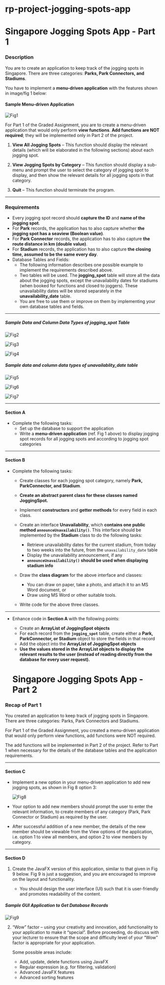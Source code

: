 # rp-project-jogging-spots-app

# Singapore Jogging Spots App - Part 1

### Description

You are to create an application to keep track of the jogging spots in Singapore. There are three categories: **Parks, Park Connectors, and Stadiums**.

You have to implement a **menu-driven application** with the features shown in image/fig 1 below:

#### Sample Menu-driven Application

![Fig1](image/ps/fig1.png)

For Part 1 of the Graded Assignment, you are to create a menu-driven application that would only perform **view functions**. **Add functions are NOT required**; they will be implemented only in Part 2 of the project.

1. **View All Jogging Spots** – This function should display the relevant details (which will be elaborated in the following sections) about each jogging spot.

2. **View Jogging Spots by Category** – This function should display a sub-menu and prompt the user to select the category of jogging spot to display, and then show the relevant details for all jogging spots in that category.

3. **Quit** – This function should terminate the program.

---

### Requirements

- Every jogging spot record should **capture the ID** and **name of the jogging spot**.
- For **Park** records, the application has to also capture whether **the jogging spot has a seaview (Boolean value)**.
- For **Park Connector** records, the application has to also capture **the route distance in km (double value)**.
- For **Stadium** records, the application has to also capture **the closing time, assumed to be the same every day**.
- Database Tables and Fields:
  - The following information describes one possible example to implement the requirements described above.
  - Two tables will be used. The **jogging_spot** table will store all the data about the jogging spots, except the unavailability dates for stadiums (when booked for functions and closed to joggers). These unavailability dates will be stored separately in the **unavailability_date** table.
  - You are free to use them or improve on them by implementing your own database tables and fields.

---

##### Sample Data and Column Data Types of jogging_spot Table

![Fig2](image/ps/fig2.png)

![Fig3](image/ps/fig3.png)

![Fig4](image/ps/fig4.png)

##### Sample data and column data types of unavailablity_date table

![Fig5](image/ps/fig5.png)

![Fig6](image/ps/fig6.png)

![Fig7](image/ps/fig7.png)

---

#### Section A

- Complete the following tasks:
  - Set up the database to support the application
  - Write a **menu-driven application** (ref. Fig 1 above) to display jogging spot records for all jogging spots and according to jogging spot categories

---

#### Section B

- Complete the following tasks:

  - Create classes for each jogging spot category, namely **Park, ParkConnector, and Stadium**.
  - **Create an abstract parent class for these classes named JoggingSpot.**
  - Implement **constructors** and **getter methods** for every field in each class.

  - Create an interface **Unavailability**, which **contains one public method `announceUnavailability()`**. This interface should be implemented by the **Stadium** class to do the following tasks:

    - Retrieve unavailability dates for the current stadium, from today to two weeks into the future, from the `unavailability_date` table
    - Display the unavailability announcement, if any
    - **`announceUnavailability()` should be used when displaying stadium info**

  - Draw the **class diagram** for the above interface and classes:

    - You can draw on paper, take a photo, and attach it to an MS Word document, or
    - Draw using MS Word or other suitable tools.

  - Write code for the above three classes.

---

- Enhance code in **Section A** with the following points:

  - Create an **ArrayList of JoggingSpot objects**
  - For each record from the **`jogging_spot`** table, create either a **Park, ParkConnector, or Stadium** object to store the fields in that record
  - Add the object into the **ArrayList of JoggingSpot objects**
  - **Use the values stored in the ArrayList objects to display the relevant results to the user (instead of reading directly from the database for every user request).**

  # Singapore Jogging Spots App - Part 2

### Recap of Part 1

You created an application to keep track of jogging spots in Singapore. There are three categories: Parks, Park Connectors and Stadiums.

For Part 1 of the Graded Assignment, you created a menu-driven application that would only perform view functions, add functions were NOT required.

The add functions will be implemented in Part 2 of the project. Refer to Part 1 when necessary for the details of the database tables and the application requirements.

---

#### Section C

- Implement a new option in your menu-driven application to add new jogging spots, as shown in Fig 8 option 3:

  ![Fig8](image/ps/fig8.png)

- Your option to add new members should prompt the user to enter the relevant information, to create members of any category (Park, Park Connector or Stadium) as required by the user.

- After successful addition of a new member, the details of the new member should be viewable from the View options of the application, i.e. option 1 to view all members, and option 2 to view members by category.

---

#### Section D

1. Create the JavaFX version of this application, similar to that given in Fig 9 below. Fig 9 is just a suggestion, and you are encouraged to improve on the layout and functionality.

   - You should design the user interface (UI) such that it is user-friendly and promotes readability of the content.

##### Sample GUI Application to Get Database Records

![Fig9](image/ps/fig9.png)

2. “Wow” factor – using your creativity and innovation, add functionality to your application to make it “special”. Before proceeding, do discuss with your lecturer to ensure that the scope and difficulty level of your “Wow” factor is appropriate for your application.

   Some possible areas include:

   - Add, update, delete functions using JavaFX
   - Regular expression (e.g. for filtering, validation)
   - Advanced JavaFX features
   - Advanced sorting features

